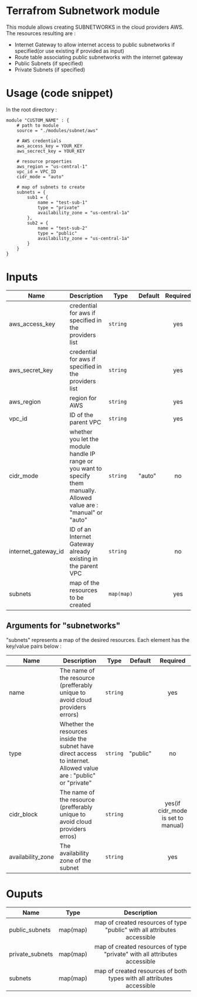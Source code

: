 # Terrafrom Subnetwork module
This module allows creating SUBNETWORKS in the cloud providers AWS. The resources resulting are :
- Internet Gateway to allow internet access to public subnetworks if specified(or use existing if provided as input)
- Route table associating public subnetworks with the internet gateway
- Public Subnets (if specified)
- Private Subnets (if specified)

# Usage (code snippet)
In the root directory : 

    module "CUSTOM_NAME" : {
        # path to module
        source = "./modules/subnet/aws"
        
        # AWS credentials
        aws_access_key = YOUR_KEY
        aws_secrect_key = YOUR_KEY
       
        # resource properties
        aws_region = "us-central-1"
        vpc_id = VPC_ID
        cidr_mode = "auto"

        # map of subnets to create
        subnets = {
            sub1 = {
                name = "test-sub-1"
                type = "private"
                availability_zone = "us-central-1a"
            },
            sub2 = {
                name = "test-sub-2"
                type = "public"
                availability_zone = "us-central-1a"
            }
        }
    }

# Inputs
| Name | Description | Type | Default | Required |
|------|-------------|------|---------|:--------:|
| aws_access_key | credential for aws if specified in the providers list | `string` |  | yes |
| aws_secret_key | credential for aws if specified in the providers list | `string` |  | yes |
| aws_region | region for AWS | `string` |  | yes |
| vpc_id | ID of the parent VPC | `string` |  | yes |
| cidr_mode | whether you let the module handle IP range or you want to specify them manually. Allowed value are : "manual" or "auto" | `string` | "auto" | no |
| internet_gateway_id | ID of an Internet Gateway already existing in the parent VPC | `string` | | no |
| subnets | map of the resources to be created | `map(map)` |  | yes |

## Arguments for "subnetworks"
"subnets" represents a map of the desired resources. Each element has the key/value pairs below :

| Name | Description | Type | Default | Required |
|------|-------------|------|---------|:--------:|
| name | The name of the resource (prefferably unique to avoid cloud providers errors)  | `string` | | yes |
| type | Whether the resources inside the subnet have direct access to internet. Allowed value are : "public" or "private"  | `string` | "public" | no |
| cidr_block  | The name of the resource (prefferably unique to avoid cloud providers erros)  | `string` | | yes(if cidr_mode is set to manual) |
| availability_zone  | The availability zone of the subnet  | `string` | | yes |

# Ouputs
| Name | Type | Description |
|------|-------------|:--------:|
| public_subnets | map(map) | map of created resources of type "public" with all attributes accessible |
| private_subnets | map(map) | map of created resources of type "private" with all attributes accessible |
| subnets | map(map) | map of created resources of both types with all attributes accessible |
